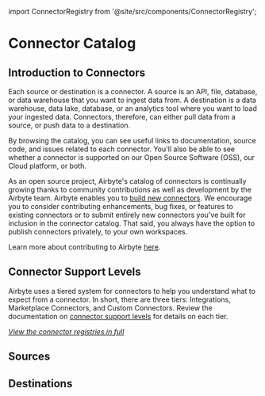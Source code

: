 import ConnectorRegistry from '@site/src/components/ConnectorRegistry';

# Connector Catalog

## Introduction to Connectors

Each source or destination is a connector. A source is an API, file, database, or data warehouse that you want to ingest data from. A destination is a data warehouse, data lake, database, or an analytics tool where you want to load your ingested data. Connectors, therefore, can either pull data from a source, or push data to a destination. 

By browsing the catalog, you can see useful links to documentation, source code, and issues related to each connector. You'll also be able to see whether a connector is supported on our Open Source Software (OSS), our Cloud platform, or both. 

As an open source project, Airbyte's catalog of connectors is continually growing thanks to community contributions as well as development by the Airbyte team. Airbyte enables you to [build new connectors](/connector-development/). We encourage you to consider contributing  enhancements, bug fixes, or features to existing connectors or to submit entirely new connectors you've built for inclusion in the connector catalog. That said, you always have the option to publish connectors privately, to your own workspaces. 

Learn more about contributing to Airbyte [here](/contributing-to-airbyte/).

## Connector Support Levels

Airbyte uses a tiered system for connectors to help you understand what to expect from a connector. In short, there are three tiers: Integrations, Marketplace Connectors, and Custom Connectors. Review the documentation on [connector support levels](./connector-support-levels.md) for details on each tier.

_[View the connector registries in full](https://connectors.airbyte.com/files/generated_reports/connector_registry_report.html)_

## Sources

<ConnectorRegistry type="source"/>

## Destinations

<ConnectorRegistry type="destination"/>

